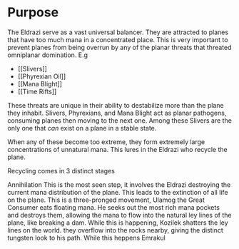 # Purpose
The Eldrazi serve as a vast universal balancer. They are attracted to planes that have too much mana in a concentrated place. This is very important to prevent planes from being overrun by any of the planar threats that threated omniplanar domination.  E.g

- [[Slivers]]
- [[Phyrexian Oil]]
- [[Mana Blight]]
- [[Time Rifts]]

These threats are unique in their ability to destabilize more than the plane they inhabit. Slivers, Phyrexians, and Mana Blight act as planar pathogens, consuming planes then moving to the next one. Among these Slivers are the only one that *can* exist on a plane in a stable state. 

When any of these become too extreme, they form extremely large concentrations of unnatural mana. This lures in the Eldrazi who recycle the plane.

Recycling comes in 3 distinct stages

 Annihilation
	This is the most seen step, it involves the Eldrazi destroying the current mana distribution of the plane. This leads to the extinction of all life on the plane. This is a three-pronged movement, Ulamog the Great Consumer eats floating mana. He seeks out the most rich mana pockets and destroys them, allowing the mana to flow into the natural ley lines of the plane, like breaking a dam. While this is happening, Kozilek shatters the ley lines on the world. they overflow into the rocks nearby, giving the distinct tungsten look to his path. While this heppens Emrakul


